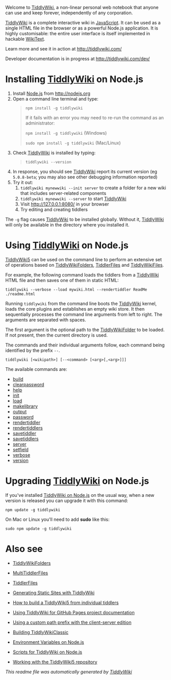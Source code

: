 <p>Welcome to <a class='tc-tiddlylink tc-tiddlylink-resolves' href='http://tiddlywiki.com/static/TiddlyWiki.html'>TiddlyWiki</a>, a non-linear personal web notebook that anyone can use and keep forever, independently of any corporation.</p><p><a class='tc-tiddlylink tc-tiddlylink-resolves' href='http://tiddlywiki.com/static/TiddlyWiki.html'>TiddlyWiki</a> is a complete interactive wiki in <a class='tc-tiddlylink tc-tiddlylink-resolves' href='http://tiddlywiki.com/static/JavaScript.html'>JavaScript</a>. It can be used as a single HTML file in the browser or as a powerful Node.js application. It is highly customisable: the entire user interface is itself implemented in hackable <a class='tc-tiddlylink tc-tiddlylink-resolves' href='http://tiddlywiki.com/static/WikiText.html'>WikiText</a>.</p><p>Learn more and see it in action at <a class='tc-tiddlylink-external' href='http://tiddlywiki.com/' target='_blank'>http://tiddlywiki.com/</a></p><p>Developer documentation is in progress at <a class='tc-tiddlylink-external' href='http://tiddlywiki.com/dev/' target='_blank'>http://tiddlywiki.com/dev/</a></p><h1 class=''>Installing <a class='tc-tiddlylink tc-tiddlylink-resolves' href='http://tiddlywiki.com/static/TiddlyWiki.html'>TiddlyWiki</a> on Node.js</h1><ol><li>Install <a class='tc-tiddlylink tc-tiddlylink-resolves' href='http://tiddlywiki.com/static/Node.js.html'>Node.js</a> from <a class='tc-tiddlylink-external' href='http://nodejs.org' target='_blank'>http://nodejs.org</a></li><li>Open a command line terminal and type:<blockquote><p><code>npm install -g tiddlywiki</code></p><p>If it fails with an error you may need to re-run the command as an administrator:</p><p><code>npm install -g tiddlywiki</code> (Windows)</p><p><code>sudo npm install -g tiddlywiki</code> (Mac/Linux)</p></blockquote></li><li>Check <a class='tc-tiddlylink tc-tiddlylink-resolves' href='http://tiddlywiki.com/static/TiddlyWiki.html'>TiddlyWiki</a> is installed by typing:<blockquote><p><code>tiddlywiki --version</code></p></blockquote></li><li>In response, you should see <a class='tc-tiddlylink tc-tiddlylink-resolves' href='http://tiddlywiki.com/static/TiddlyWiki.html'>TiddlyWiki</a> report its current version (eg <code>5.0.8-beta</code>; you may also see other debugging information reported)</li><li>Try it out:<ol><li><code>tiddlywiki mynewwiki --init server</code> to create a folder for a new wiki that includes server-related components</li><li><code>tiddlywiki mynewwiki --server</code> to start <a class='tc-tiddlylink tc-tiddlylink-resolves' href='http://tiddlywiki.com/static/TiddlyWiki.html'>TiddlyWiki</a></li><li>Visit <a class='tc-tiddlylink-external' href='http://127.0.0.1:8080/' target='_blank'>http://127.0.0.1:8080/</a> in your browser</li><li>Try editing and creating tiddlers</li></ol></li></ol><p>The <code>-g</code> flag causes <a class='tc-tiddlylink tc-tiddlylink-resolves' href='http://tiddlywiki.com/static/TiddlyWiki.html'>TiddlyWiki</a> to be installed globally. Without it, <a class='tc-tiddlylink tc-tiddlylink-resolves' href='http://tiddlywiki.com/static/TiddlyWiki.html'>TiddlyWiki</a> will only be available in the directory where you installed it.
</p><h1 class=''>Using <a class='tc-tiddlylink tc-tiddlylink-resolves' href='http://tiddlywiki.com/static/TiddlyWiki.html'>TiddlyWiki</a> on Node.js</h1><p><a class='tc-tiddlylink tc-tiddlylink-resolves' href='http://tiddlywiki.com/static/TiddlyWiki5.html'>TiddlyWiki5</a> can be used on the command line to perform an extensive set of operations based on <a class='tc-tiddlylink tc-tiddlylink-resolves' href='http://tiddlywiki.com/static/TiddlyWikiFolders.html'>TiddlyWikiFolders</a>, <a class='tc-tiddlylink tc-tiddlylink-resolves' href='http://tiddlywiki.com/static/TiddlerFiles.html'>TiddlerFiles</a> and <a class='tc-tiddlylink tc-tiddlylink-missing' href='http://tiddlywiki.com/static/TiddlyWikiFiles.html'>TiddlyWikiFiles</a>.</p><p>For example, the following command loads the tiddlers from a <a class='tc-tiddlylink tc-tiddlylink-resolves' href='http://tiddlywiki.com/static/TiddlyWiki.html'>TiddlyWiki</a> HTML file and then saves one of them in static HTML:</p><pre><code>tiddlywiki --verbose --load mywiki.html --rendertiddler ReadMe ./readme.html</code></pre><p>Running <code>tiddlywiki</code> from the command line boots the <a class='tc-tiddlylink tc-tiddlylink-resolves' href='http://tiddlywiki.com/static/TiddlyWiki.html'>TiddlyWiki</a> kernel, loads the core plugins and establishes an empty wiki store. It then sequentially processes the command line arguments from left to right. The arguments are separated with spaces.</p><p>The first argument is the optional path to the <a class='tc-tiddlylink tc-tiddlylink-resolves' href='http://tiddlywiki.com/static/TiddlyWikiFolders.html'>TiddlyWikiFolder</a> to be loaded. If not present, then the current directory is used.</p><p>The commands and their individual arguments follow, each command being identified by the prefix <code>--</code>.</p><pre><code>tiddlywiki [&lt;wikipath&gt;] [--&lt;command&gt; [&lt;arg&gt;[,&lt;arg&gt;]]]</code></pre><p>The available commands are:</p><p><ul class=''>

<li>
<a class='tc-tiddlylink tc-tiddlylink-resolves' href='http://tiddlywiki.com/static/BuildCommand.html'>
build
</a>
</li>

<li>
<a class='tc-tiddlylink tc-tiddlylink-resolves' href='http://tiddlywiki.com/static/ClearPasswordCommand.html'>
clearpassword
</a>
</li>

<li>
<a class='tc-tiddlylink tc-tiddlylink-resolves' href='http://tiddlywiki.com/static/HelpCommand.html'>
help
</a>
</li>

<li>
<a class='tc-tiddlylink tc-tiddlylink-resolves' href='http://tiddlywiki.com/static/InitCommand.html'>
init
</a>
</li>

<li>
<a class='tc-tiddlylink tc-tiddlylink-resolves' href='http://tiddlywiki.com/static/LoadCommand.html'>
load
</a>
</li>

<li>
<a class='tc-tiddlylink tc-tiddlylink-resolves' href='http://tiddlywiki.com/static/MakeLibraryCommand.html'>
makelibrary
</a>
</li>

<li>
<a class='tc-tiddlylink tc-tiddlylink-resolves' href='http://tiddlywiki.com/static/OutputCommand.html'>
output
</a>
</li>

<li>
<a class='tc-tiddlylink tc-tiddlylink-resolves' href='http://tiddlywiki.com/static/PasswordCommand.html'>
password
</a>
</li>

<li>
<a class='tc-tiddlylink tc-tiddlylink-resolves' href='http://tiddlywiki.com/static/RenderTiddlerCommand.html'>
rendertiddler
</a>
</li>

<li>
<a class='tc-tiddlylink tc-tiddlylink-resolves' href='http://tiddlywiki.com/static/RenderTiddlersCommand.html'>
rendertiddlers
</a>
</li>

<li>
<a class='tc-tiddlylink tc-tiddlylink-resolves' href='http://tiddlywiki.com/static/SaveTiddlerCommand.html'>
savetiddler
</a>
</li>

<li>
<a class='tc-tiddlylink tc-tiddlylink-resolves' href='http://tiddlywiki.com/static/SaveTiddlersCommand.html'>
savetiddlers
</a>
</li>

<li>
<a class='tc-tiddlylink tc-tiddlylink-resolves' href='http://tiddlywiki.com/static/ServerCommand.html'>
server
</a>
</li>

<li>
<a class='tc-tiddlylink tc-tiddlylink-resolves' href='http://tiddlywiki.com/static/SetFieldCommand.html'>
setfield
</a>
</li>

<li>
<a class='tc-tiddlylink tc-tiddlylink-resolves' href='http://tiddlywiki.com/static/VerboseCommand.html'>
verbose
</a>
</li>

<li>
<a class='tc-tiddlylink tc-tiddlylink-resolves' href='http://tiddlywiki.com/static/VersionCommand.html'>
version
</a>
</li>

</ul></p><h1 class=''>Upgrading <a class='tc-tiddlylink tc-tiddlylink-resolves' href='http://tiddlywiki.com/static/TiddlyWiki.html'>TiddlyWiki</a> on Node.js</h1><p>If you've installed <a class='tc-tiddlylink tc-tiddlylink-resolves' href='http://tiddlywiki.com/static/TiddlyWiki%2520on%2520Node.js.html'>TiddlyWiki on Node.js</a> on the usual way, when a new version is released you can upgrade it with this command:</p><pre><code>npm update -g tiddlywiki</code></pre><p>On Mac or Linux you'll need to add <strong>sudo</strong> like this:</p><pre><code>sudo npm update -g tiddlywiki</code></pre><h1 class=''>Also see</h1><p><ul class=''>

<li>
<a class='tc-tiddlylink tc-tiddlylink-resolves' href='http://tiddlywiki.com/static/TiddlyWikiFolders.html'>

TiddlyWikiFolders

</a>
</li>

<li>
<a class='tc-tiddlylink tc-tiddlylink-resolves' href='http://tiddlywiki.com/static/MultiTiddlerFiles.html'>

MultiTiddlerFiles

</a>
</li>

<li>
<a class='tc-tiddlylink tc-tiddlylink-resolves' href='http://tiddlywiki.com/static/TiddlerFiles.html'>

TiddlerFiles

</a>
</li>

<li>
<a class='tc-tiddlylink tc-tiddlylink-resolves' href='http://tiddlywiki.com/static/Generating%2520Static%2520Sites%2520with%2520TiddlyWiki.html'>

Generating Static Sites with TiddlyWiki

</a>
</li>

<li>
<a class='tc-tiddlylink tc-tiddlylink-resolves' href='http://tiddlywiki.com/static/How%2520to%2520build%2520a%2520TiddlyWiki5%2520from%2520individual%2520tiddlers.html'>

How to build a TiddlyWiki5 from individual tiddlers

</a>
</li>

<li>
<a class='tc-tiddlylink tc-tiddlylink-resolves' href='http://tiddlywiki.com/static/Using%2520TiddlyWiki%2520for%2520GitHub%2520Pages%2520project%2520documentation.html'>

Using TiddlyWiki for GitHub Pages project documentation

</a>
</li>

<li>
<a class='tc-tiddlylink tc-tiddlylink-resolves' href='http://tiddlywiki.com/static/Using%2520a%2520custom%2520path%2520prefix%2520with%2520the%2520client-server%2520edition.html'>

Using a custom path prefix with the client-server edition

</a>
</li>

<li>
<a class='tc-tiddlylink tc-tiddlylink-resolves' href='http://tiddlywiki.com/static/Building%2520TiddlyWikiClassic.html'>

Building TiddlyWikiClassic

</a>
</li>

<li>
<a class='tc-tiddlylink tc-tiddlylink-resolves' href='http://tiddlywiki.com/static/Environment%2520Variables%2520on%2520Node.js.html'>

Environment Variables on Node.js

</a>
</li>

<li>
<a class='tc-tiddlylink tc-tiddlylink-resolves' href='http://tiddlywiki.com/static/Scripts%2520for%2520TiddlyWiki%2520on%2520Node.js.html'>

Scripts for TiddlyWiki on Node.js

</a>
</li>

<li>
<a class='tc-tiddlylink tc-tiddlylink-resolves' href='http://tiddlywiki.com/static/Working%2520with%2520the%2520TiddlyWiki5%2520repository.html'>

Working with the TiddlyWiki5 repository

</a>
</li>

</ul></p><p><em>This readme file was automatically generated by <a class='tc-tiddlylink tc-tiddlylink-resolves' href='http://tiddlywiki.com/static/TiddlyWiki.html'>TiddlyWiki</a></em></p>